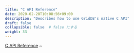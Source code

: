 ```yaml
---
title: "C API Reference"
date: 2020-02-28T10:08:56+09:00
description: "Describes how to use GridDB's native C API"
draft: false
collapsible: false  # false にする
weight: 33
---
```


<a href="./md_reference_c_api.html">C API Reference</a>
~                                                         
